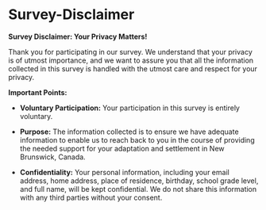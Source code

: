 # Survey-Disclaimer

**Survey Disclaimer: Your Privacy Matters!**

Thank you for participating in our survey. We understand that your privacy is of utmost importance, and we want to assure you that all the information collected in this survey is handled with the utmost care and respect for your privacy.

**Important Points:**

- **Voluntary Participation:** Your participation in this survey is entirely voluntary.

- **Purpose:** The information collected is to ensure we have adequate information to enable us to reach back to you in the course of providing the needed support for your adaptation and settlement in New Brunswick, Canada.

- **Confidentiality:** Your personal information, including your email address, home address, place of residence, birthday, school grade level, and full name, will be kept confidential. We do not share this information with any third parties without your consent.
  
